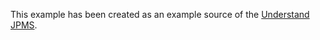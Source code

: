 This example has been created as an example source of the [Understand JPMS](https://ojitha.github.io/java/2021/03/27/Understand-JPMS.html).